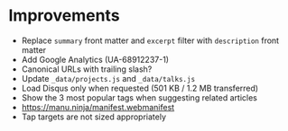 # Improvements

- Replace `summary` front matter and `excerpt` filter with `description` front matter
- Add Google Analytics (UA-68912237-1)
- Canonical URLs with trailing slash?
- Update `_data/projects.js` and `_data/talks.js`
- Load Disqus only when requested (501 KB / 1.2 MB transferred)
- Show the 3 most popular tags when suggesting related articles
- <https://manu.ninja/manifest.webmanifest>
- Tap targets are not sized appropriately
